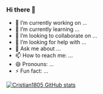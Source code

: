### Hi there 👋



- 🔭 I’m currently working on ...
- 🌱 I’m currently learning ...
- 👯 I’m looking to collaborate on ...
- 🤔 I’m looking for help with ...
- 💬 Ask me about ...
- 📫 How to reach me: ...
- 😄 Pronouns: ...
- ⚡ Fun fact: ...

[![Cristian1805 GitHub stats](https://github-readme-stats.vercel.app/api?username=Cristian1805)](https://github.com/Cristian1805/github-readme-stats)


